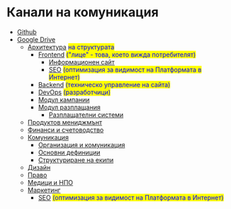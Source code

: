 # Канали на комуникация

* [Github](https://github.com/daritelska-platforma)
* [Google Drive](https://drive.google.com/drive/u/1/folders/1RqIpL7kDopka5NJ_DbU00ta4m4Dccllo)
  * [Архитектура](https://drive.google.com/drive/u/1/folders/1RqIpL7kDopka5NJ_DbU00ta4m4Dccllo) <mark style="color:blue;">на структурата</mark>
    * [Frontend](https://drive.google.com/drive/u/1/folders/1nsbGpe73JEpfASbcvcE-DZwUmpABn3SM)  <mark style="color:blue;">("лице" - това, което вижда потребителят)</mark>
      * [Информационен сайт](https://drive.google.com/drive/u/1/folders/1X9XJssX4eZHBI0pXGSBIY_EfrKYwKq07)
      * [SEO](https://drive.google.com/drive/u/1/folders/1EQSje24mtADAGR6ADfc7C_JP2XwiQWPW) <mark style="color:blue;">(оптимизация за видимост на Платформата в Интернет)</mark>
    * [Backend](https://drive.google.com/drive/u/1/folders/1Q0kWz9lSKwOj1WutOwxuI\_7hJsFOYkM-) <mark style="color:blue;">(техническо управление на сайта)</mark>
    * [DevOps](https://drive.google.com/drive/u/1/folders/1PKtfEIz2724rYc5tAHabGubyN_mVL50H) <mark style="color:blue;">(разработчици)</mark>
    * [Модул кампании](https://drive.google.com/drive/u/1/folders/1Z-3pkK_NoeLOMqroIOOAAsmWg2PVEQxc)
    * [Модул разплащания](https://drive.google.com/drive/folders/1mCxrqPKqxV8nQkhJxli9JbGNGd9X9Uak)
      * [Разплащателни системи](https://docs.google.com/document/d/1U19kH4Iu-MgcT6ZuplgiCgGVAK9tPIKoMz00A97Tw2c/edit?usp=sharing)
  * [Продуктов мениджмънт](https://drive.google.com/drive/u/1/folders/14XpIC5Dqewxndkhwvpw0LosfiIyO9TOO)
  * [Финанси и счетоводство](https://drive.google.com/drive/u/1/folders/1-9UCQlFSiRslnCIQ_KTDF0ue5cHVTyfE)
  * [Комуникация](https://drive.google.com/drive/u/1/folders/1iu5I80YIxCf6j48qTfdYq0R39c-JcYon)
    * [Организация и комуникация](https://docs.google.com/document/d/1xF5zgdjJyGR80rtcIDHbLuqNLXb_xcRmokE8IjNSaR0/edit)
    * [Основни дефиниции](https://docs.google.com/document/d/1SFmKvB-FGAEuRUYV6bvqQP9eskJYOkjy7\_oVPm4fvYM/edit)
    * [Структуриране на екипи](https://docs.google.com/document/d/1ckY9a-cyLssRXuVI_Ja2W2\_CEe27rDQpEot9SDpV1tk/edit)
  * [Дизайн](https://drive.google.com/drive/u/1/folders/1JA5rbdHkp2x8VuZN6jlIzKRHPnncGGYh)
  * [Право](https://drive.google.com/drive/u/1/folders/12NB3RfKI4bnN87lMJYoZ3VM0gYwkaQnW)
  * [Медици и НПО](https://drive.google.com/drive/u/1/folders/1kd2RVB5iIIH3EB2BUIVexvgBaIbXaKIs)
  * [Маркетинг](https://drive.google.com/drive/u/1/folders/1T_HhmYXA0et_tlM66ipLPcoPhKLZKJiN)
    * [SEO](https://drive.google.com/drive/u/1/folders/1EQSje24mtADAGR6ADfc7C_JP2XwiQWPW) <mark style="color:blue;">(оптимизация за видимост на Платформата в Интернет)</mark>

